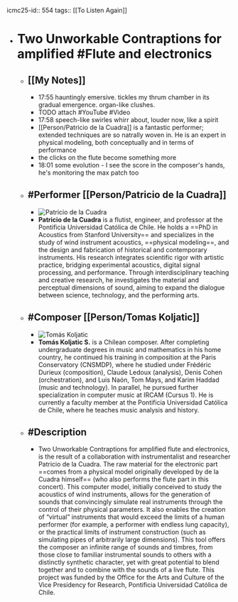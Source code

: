 icmc25-id:: 554
tags:: [[To Listen Again]]

- # Two Unworkable Contraptions for amplified #Flute and electronics
	- ## [[My Notes]]
		- 17:55 hauntingly emersive. tickles my thrum chamber in its gradual emergence. organ-like clushes.
		- TODO attach #YouTube #Video
		- 17:58 speech-like swirles whirr about, louder now, like a spirit
		- [[Person/Patricio de la Cuadra]] is a fantastic performer; extended techniques are so natrally woven in. He is an expert in physical modeling, both conceptually and in terms of performance
		- the clicks on the flute become something more
		- 18:01 some evolution - I see the score in the composer's hands, he's monitoring the max patch too
	- ## #Performer [[Person/Patricio de la Cuadra]]
		- ![Patricio de la Cuadra](https://icmc2025.sites.northeastern.edu/files/2025/06/Patricio-de-la-Cuadra-headshot.jpg)
		- **Patricio de la Cuadra** is a flutist, engineer, and professor at the Pontificia Universidad Católica de Chile. He holds a ==PhD in Acoustics from Stanford University== and specializes in the study of wind instrument acoustics, ==physical modeling==, and the design and fabrication of historical and contemporary instruments. His research integrates scientific rigor with artistic practice, bridging experimental acoustics, digital signal processing, and performance. Through interdisciplinary teaching and creative research, he investigates the material and perceptual dimensions of sound, aiming to expand the dialogue between science, technology, and the performing arts.
	- ## #Composer [[Person/Tomas Koljatic]]
		- ![Tomás Koljatic](https://icmc2025.sites.northeastern.edu/files/2025/06/554-Tomas-Koljatic-221x300.jpg)
		- **Tomás Koljatic S.** is a Chilean composer. After completing undergraduate degrees in music and mathematics in his home country, he continued his training in composition at the Paris Conservatory (CNSMDP), where he studied under Frédéric Durieux (composition), Claude Ledoux (analysis), Denis Cohen (orchestration), and Luis Naón, Tom Mays, and Karim Haddad (music and technology). In parallel, he pursued further specialization in computer music at IRCAM (Cursus 1). He is currently a faculty member at the Pontificia Universidad Católica de Chile, where he teaches music analysis and history.
	- ## #Description
		- Two Unworkable Contraptions for amplified flute and electronics, is the result of a collaboration with instrumentalist and researcher Patricio de la Cuadra. The raw material for the electronic part ==comes from a physical model originally developed by de la Cuadra himself== (who also performs the flute part in this concert). This computer model, initially conceived to study the acoustics of wind instruments, allows for the generation of sounds that convincingly simulate real instruments through the control of their physical parameters. It also enables the creation of “virtual” instruments that would exceed the limits of a human performer (for example, a performer with endless lung capacity), or the practical limits of instrument construction (such as simulating pipes of arbitrarily large dimensions). This tool offers the composer an infinite range of sounds and timbres, from those close to familiar instrumental sounds to others with a distinctly synthetic character, yet with great potential to blend together and to combine with the sounds of a live flute. This project was funded by the Office for the Arts and Culture of the Vice Presidency for Research, Pontificia Universidad Católica de Chile.